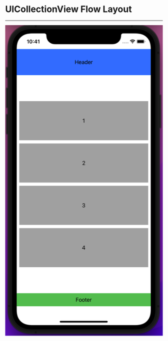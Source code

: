 # UICollectionView Flow Layout

____

![example](/UICollectionViewFlowLayout/Images/flowLayout.png)
